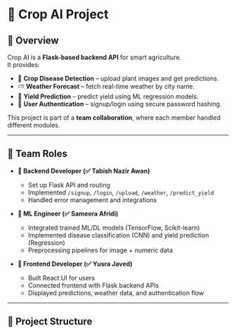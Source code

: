 # 🌱 Crop AI Project  

## 📌 Overview  
Crop AI is a **Flask-based backend API** for smart agriculture.  
It provides:  
- 🌾 **Crop Disease Detection** – upload plant images and get predictions.  
- ⛅ **Weather Forecast** – fetch real-time weather by city name.  
- 🌽 **Yield Prediction** – predict yield using ML regression models.  
- 🔑 **User Authentication** – signup/login using secure password hashing.  

This project is part of a **team collaboration**, where each member handled different modules.  

---

## 👥 Team Roles  

- **🔹 Backend Developer (✅ Tabish Nazir Awan)**  
  - Set up Flask API and routing  
  - Implemented `/signup`, `/login`, `/upload`, `/weather`, `/predict_yield`  
  - Handled error management and integrations  

- **🔹 ML Engineer (✅ Sameera Afridi)**  
  - Integrated trained ML/DL models (TensorFlow, Scikit-learn)  
  - Implemented disease classification (CNN) and yield prediction (Regression)  
  - Preprocessing pipelines for image + numeric data  

- **🔹 Frontend Developer (✅ Yusra Javed)**  
  - Built React UI for users  
  - Connected frontend with Flask backend APIs  
  - Displayed predictions, weather data, and authentication flow  

---

## 📂 Project Structure  



